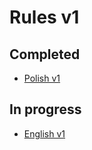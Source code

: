 # Rules v1

## Completed
* <a href="./PL_PL.md">Polish v1</a>

## In progress
* <a href="./EN_US.md">English v1</a>
